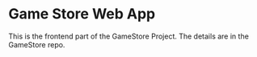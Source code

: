 # Game Store Web App

This is the frontend part of the GameStore Project. 
The details are in the GameStore repo.

